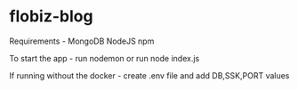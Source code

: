 # flobiz-blog

Requirements - 
  MongoDB
  NodeJS
  npm
  
To start the app - 
  run nodemon
  or
  run node index.js

If running without the docker -
  create .env file and add DB,SSK,PORT values

